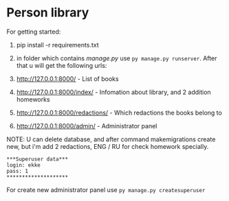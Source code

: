 # Person library
For getting started:
1. pip install -r requirements.txt
2. in folder which contains _manage.py_ use `py manage.py runserver`.
After that u will get the following urls:

  1.  http://127.0.0.1:8000/ - List of books
  2.  http://127.0.0.1:8000/index/ - Infomation about library, and 2 addition homeworks
  3.  http://127.0.0.1:8000/redactions/ - Which redactions the books belong to
  4.  http://127.0.0.1:8000/admin/ - Administrator panel

NOTE:
  U can delete database, and after command makemigrations create new, but i'm add 2 redactions, ENG / RU for check homework specially.
```
***Superuser data***
login: ekke
pass: 1
********************
```
For create new administrator panel use `py manage.py createsuperuser`
